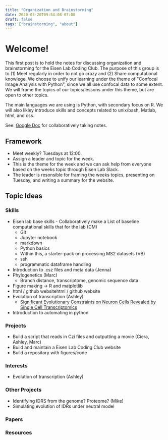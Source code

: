 ```yaml
---
title: "Organization and Brainstorming"
date: 2020-03-20T09:54:08-07:00
draft: false
tags: ["brainstorming", "about"] 
---
```


# Welcome!

This first post is to hold the notes for discussing organization and brainstorming for the Eisen Lab Coding Club.  The purpose of this group is to (1) Meet regularly in order to not go crazy and (2) Share computational knowlege.  We choose to unify our learning under the theme of "Confocal Image Analysis with Python", since we all use confocal data to some extent. We will frame the topics of our topics/lessons under this theme, but are open to other topics.

The main languages we are using is Python, with secondary focus on R. We will also likley introduce skills and concepts related to unix/bash, Matlab, html, and css.

See: [Google Doc](https://docs.google.com/document/d/1u2jMBv_y0qQn_dsMklL_fvKJFSVYopRezz7LnGqp6nc/edit?usp=sharing) for collaboratively taking notes.

## Framework

- Meet weekly? Tuesdays at 12:00. 
- Assign a leader and topic for the week. 
- This is the theme for the week and we can ask help from everyone based on the weeks topic through Eisen Lab Slack.
- The leader is resonsible for framing the weeks topics, presenting on Tuesday, and writing a summary for the website. 

## Topic Ideas

### Skills

-  Eisen lab base skills - Collaboratively make a List of baseline computational skills that for the lab (CM)
	-   Git
	-   Jupyter notebook 
	-   markdown
	-   Python basics
	-	Within this, a starter-pack on processing MS2 datasets (VB)
	-   ssh
	-   programmatic dataframe handling
-  Introduction to .csz files and meta data (Jenna)
-  Phylogenetics (Marc)
	- Branch distance, transcriptome, genomic sequence data
-  Figure making → R and matplotlib
-  html / github websitehtml / github website
-	Evolution of transcription (Ashley)
	- 	[Significant Evolutionary Constraints on Neuron Cells Revealed by Single Cell Transcriptomics](https://academic.oup.com/gbe/advance-article/doi/10.1093/gbe/evaa054/5807614?searchresult=1)
-  Introduction to automating in python



### Projects

-	Build a script that reads in Czi files and outputting a movie (Ciera, Ashley, Marc)
-   Build and maintain a Eisen Lab Coding Club website
-   Build a repository with figures/code 


### Interests

-	Evolution of transcription (Ashley)


### Other Projects


-  Identifying IDRS from the genome? Proteome? (Mike)
-  Simulating evolution of IDRs under neutral model

### Papers



### Resources



